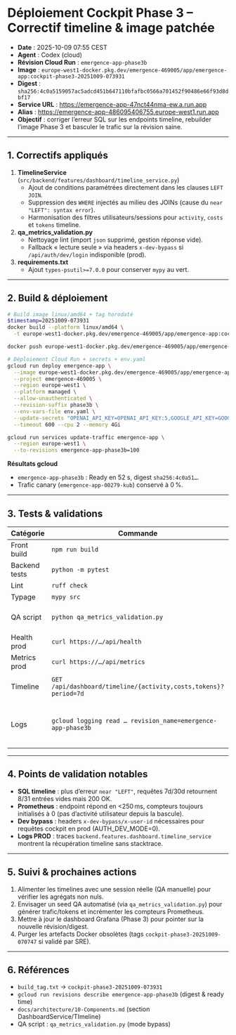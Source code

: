 # Déploiement Cockpit Phase 3 – Correctif timeline & image patchée

- **Date** : 2025-10-09 07:55 CEST
- **Agent** : Codex (cloud)
- **Révision Cloud Run** : `emergence-app-phase3b`
- **Image** : `europe-west1-docker.pkg.dev/emergence-469005/app/emergence-app:cockpit-phase3-20251009-073931`
- **Digest** : `sha256:4c0a5159057ac5adcd451b647110bfafbc0566a701452f90486e66f93d8dbf17`
- **Service URL** : https://emergence-app-47nct44nma-ew.a.run.app
- **Alias** : https://emergence-app-486095406755.europe-west1.run.app
- **Objectif** : corriger l’erreur SQL sur les endpoints timeline, rebuilder l’image Phase 3 et basculer le trafic sur la révision saine.

---

## 1. Correctifs appliqués

1. **TimelineService** (`src/backend/features/dashboard/timeline_service.py`)
   - Ajout de conditions paramétrées directement dans les clauses `LEFT JOIN`.
   - Suppression des `WHERE` injectés au milieu des JOINs (cause du `near "LEFT": syntax error`).
   - Harmonisation des filtres utilisateurs/sessions pour `activity`, `costs` et `tokens` timeline.
2. **qa_metrics_validation.py**
   - Nettoyage lint (import `json` supprimé, gestion réponse vide).
   - Fallback « lecture seule » via headers `x-dev-bypass` si `/api/auth/dev/login` indisponible (prod).
3. **requirements.txt**
   - Ajout `types-psutil>=7.0.0` pour conserver `mypy` au vert.

---

## 2. Build & déploiement

```bash
# Build image linux/amd64 + tag horodaté
$timestamp=20251009-073931
docker build --platform linux/amd64 \
  -t europe-west1-docker.pkg.dev/emergence-469005/app/emergence-app:cockpit-phase3-$timestamp .

docker push europe-west1-docker.pkg.dev/emergence-469005/app/emergence-app:cockpit-phase3-$timestamp

# Déploiement Cloud Run + secrets + env.yaml
gcloud run deploy emergence-app \
  --image europe-west1-docker.pkg.dev/emergence-469005/app/emergence-app:cockpit-phase3-$timestamp \
  --project emergence-469005 \
  --region europe-west1 \
  --platform managed \
  --allow-unauthenticated \
  --revision-suffix phase3b \
  --env-vars-file env.yaml \
  --update-secrets "OPENAI_API_KEY=OPENAI_API_KEY:5,GOOGLE_API_KEY=GOOGLE_API_KEY:5,ANTHROPIC_API_KEY=ANTHROPIC_API_KEY:5" \
  --timeout 600 --cpu 2 --memory 4Gi

gcloud run services update-traffic emergence-app \
  --region europe-west1 \
  --to-revisions emergence-app-phase3b=100
```

**Résultats gcloud**
- `emergence-app-phase3b` : Ready en 52 s, digest `sha256:4c0a51…`.
- Trafic canary (`emergence-app-00279-kub`) conservé à 0 %.

---

## 3. Tests & validations

| Catégorie | Commande | Résultat |
|-----------|----------|----------|
| Front build | `npm run build` | ✅ vite 7.1.2 |
| Backend tests | `python -m pytest` | ✅ 152 tests passants |
| Lint | `ruff check` | ✅ |
| Typage | `mypy src` | ✅ |
| QA script | `python qa_metrics_validation.py` | ✅ fallback bypass lecture seule |
| Health prod | `curl https://…/api/health` | ✅ 200 (≈208 ms) |
| Metrics prod | `curl https://…/api/metrics` | ✅ 74 lignes `concept_recall*` |
| Timeline | `GET /api/dashboard/timeline/{activity,costs,tokens}?period=7d` | ✅ 200, payload vide mais sans erreur |
| Logs | `gcloud logging read … revision_name=emergence-app-phase3b` | ✅ aucune erreur SQL, seulement warnings bypass |

---

## 4. Points de validation notables

- **SQL timeline** : plus d’erreur `near "LEFT"`, requêtes 7d/30d retournent 8/31 entrées vides mais 200 OK.
- **Prometheus** : endpoint répond en <250 ms, compteurs toujours initialisés à 0 (pas d’activité utilisateur depuis la bascule).
- **Dev bypass** : headers `x-dev-bypass/x-user-id` nécessaires pour requêtes cockpit en prod (AUTH_DEV_MODE=0).
- **Logs PROD** : traces `backend.features.dashboard.timeline_service` montrent la récupération timeline sans stacktrace.

---

## 5. Suivi & prochaines actions

1. Alimenter les timelines avec une session réelle (QA manuelle) pour vérifier les agrégats non nuls.
2. Envisager un seed QA automatisé (via `qa_metrics_validation.py`) pour générer trafic/tokens et incrémenter les compteurs Prometheus.
3. Mettre à jour le dashboard Grafana (Phase 3) pour pointer sur la nouvelle révision/digest.
4. Purger les artefacts Docker obsolètes (tags `cockpit-phase3-20251009-070747` si validé par SRE).

---

## 6. Références

- `build_tag.txt` → `cockpit-phase3-20251009-073931`
- `gcloud run revisions describe emergence-app-phase3b` (digest & ready time)
- `docs/architecture/10-Components.md` (section DashboardService/TImeline)
- QA script : `qa_metrics_validation.py` (mode bypass)
